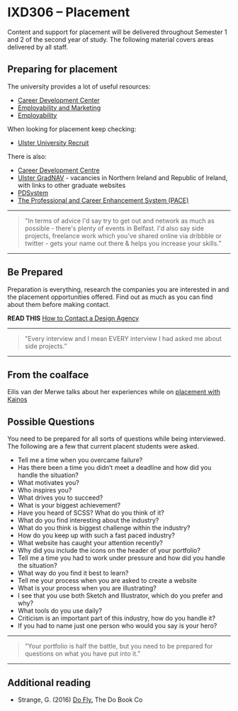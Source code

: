 IXD306 – Placement
==================

Content and support for placement will be delivered throughout Semester 1 and 2 of the second year of study. The following material covers areas delivered by all staff.

Preparing for placement
-----------------------
The university provides a lot of useful resources: 
- [Career Development Center](www.ulster.ac.uk/guide/graduation-careers/careers/career-development-centre/)
- [Employability and Marketing](eandm.ulster.ac.uk/)
- [Employability](employability.ulster.ac.uk/)

When looking for placement keep checking:
- [Ulster University Recruit](eandm.ulster.ac.uk/)

There is also:
+ [Career Development Centre](http://careers.ulster.ac.uk) 
+ [Ulster GradNAV](http://gradnav.ulster.ac.uk) - vacancies in Northern Ireland and Republic of Ireland, with links to other graduate websites
+ [PDSystem](http://pds.ulster.ac.uk)
+ [The Professional and Career Enhancement System (PACE)](http://pace.ulster.ac.uk) 

---

>"In terms of advice I'd say try to get out and network as much as possible - there's plenty of events in Belfast. 
I'd also say side projects, freelance work which you've shared online via dribbble or twitter - gets your name out there & helps you increase your skills.”

---

## Be Prepared
Preparation is everything, research the companies you are interested in and the placement opportunities offered. Find out as much as you can find about them before making contact.

**READ THIS** [How to Contact a Design Agency](http://bluegg.co.uk/blog/how-to-contact-a-design-agency)

---

>"Every interview and I mean EVERY interview I had asked me about side projects.”

---

## From the coalface
Eilis van der Merwe talks about her experiences while on [placement with Kainos](https://www.kainos.com/year-ux-design/)


## Possible Questions
You need to be prepared for all sorts of questions while being interviewed. The following are a few that current placent students were asked.


- Tell me a time when you overcame failure?
- Has there been a time you didn’t meet a deadline and how did you handle the situation?
- What motivates you?
- Who inspires you?
- What drives you to succeed?
- What is your biggest achievement?
- Have you heard of SCSS? What do you think of it?
- What do you find interesting about the industry?
- What do you think is biggest challenge within the industry?
- How do you keep up with such a fast paced industry?
- What website has caught your attention recently?
- Why did you include the icons on the header of your portfolio?
- Tell me a time you had to work under pressure and how did you handle the situation?
- What way do you find it best to learn?
- Tell me your process when you are asked to create a website
- What is your process when you are illustrating?
- I see that you use both Sketch and Illustrator, which do you prefer and why?
- What tools do you use daily?
- Criticism is an important part of this industry, how do you handle it?
- If you had to name just one person who would you say is your hero?

---

>"Your portfolio is half the battle, but you need to be prepared for questions on what you have put into it.”

---

## Additional reading

+ Strange, G. (2016) [Do Fly.](http://amzn.to/2evrE74) The Do Book Co